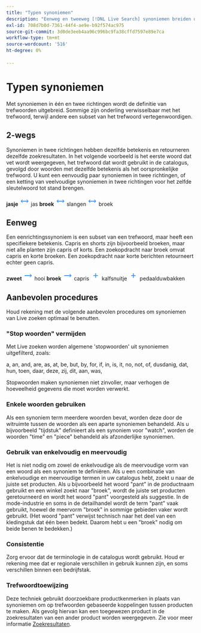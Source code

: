 ```yaml
---
title: "Typen synoniemen"
description: "Eenweg en tweeweg [!DNL Live Search] synoniemen breiden de definitie van trefwoorden uit."
exl-id: 708d7b0d-7361-44f4-ae9e-b92f574ac975
source-git-commit: 3d0de3eeb4aa96c996bc9fa38cffd7597e89e7ca
workflow-type: tm+mt
source-wordcount: '516'
ht-degree: 0%

---
```


# Typen synoniemen

Met synoniemen in één en twee richtingen wordt de definitie van trefwoorden uitgebreid. Sommige zijn onderling verwisselbaar met het trefwoord, terwijl andere een subset van het trefwoord vertegenwoordigen.

## 2-wegs

Synoniemen in twee richtingen hebben dezelfde betekenis en retourneren dezelfde zoekresultaten. In het volgende voorbeeld is het eerste woord dat vet wordt weergegeven, het trefwoord dat wordt gebruikt in de catalogus, gevolgd door woorden met dezelfde betekenis als het oorspronkelijke trefwoord. U kunt een eenvoudig paar synoniemen in twee richtingen, of een ketting van veelvoudige synoniemen in twee richtingen voor het zelfde sleutelwoord tot stand brengen.

**jasje** ![Selector met twee richtingen](assets/btn-two-way.png) jas
**broek** ![Selector met twee richtingen](assets/btn-two-way.png) slangen ![Selector met twee richtingen](assets/btn-two-way.png) broek

## Eenweg

Een eenrichtingssynoniem is een subset van een trefwoord, maar heeft een specifiekere betekenis. Capris en shorts zijn bijvoorbeeld broeken, maar niet alle planten zijn capris of korts. Een zoekopdracht naar broek omvat capris en korte broeken. Een zoekopdracht naar korte berichten retourneert echter geen capris.

**zweet** ![Eenvoudige kiezer](assets/btn-one-way.png) hooi
**broek** ![Eenvoudige kiezer](assets/btn-one-way.png) capris ![Meerdere eenrichtingskiezers](assets/btn-multiple-one-way.png) kalfsnuitje ![Meerdere eenrichtingskiezers](assets/btn-multiple-one-way.png) pedaalduwbakken

## Aanbevolen procedures

Houd rekening met de volgende aanbevolen procedures om synoniemen van Live zoeken optimaal te benutten.

### &quot;Stop woorden&quot; vermijden

Met Live zoeken worden algemene &#39;stopwoorden&#39; uit synoniemen uitgefilterd, zoals:

a, an, and, are, as, at, be, but, by, for, if, in, is, it, no, not, of, dusdanig, dat, hun, toen, daar, deze, zij, dit, aan, was,

Stopwoorden maken synoniemen niet zinvoller, maar verhogen de hoeveelheid gegevens die moet worden verwerkt.

### Enkele woorden gebruiken

Als een synoniem term meerdere woorden bevat, worden deze door de witruimte tussen de woorden als een aparte synoniemen behandeld. Als u bijvoorbeeld &quot;tijdstuk&quot; definieert als een synoniem voor &quot;watch&quot;, worden de woorden &quot;time&quot; en &quot;piece&quot; behandeld als afzonderlijke synoniemen.

### Gebruik van enkelvoudig en meervoudig

Het is niet nodig om zowel de enkelvoudige als de meervoudige vorm van een woord als een synoniem te definiëren. Als u een combinatie van enkelvoudige en meervoudige termen in uw catalogus hebt, zoekt u naar de juiste set producten. Als u bijvoorbeeld het woord &quot;pant&quot; in de productnaam gebruikt en een winkel zoekt naar &quot;broek&quot;, wordt de juiste set producten geretourneerd en wordt het woord &quot;pant&quot; voorgesteld als suggestie. In de mode-industrie en soms in de detailhandel wordt de term &quot;pant&quot; vaak gebruikt, hoewel de meervorm &quot;broek&quot; in sommige gebieden vaker wordt gebruikt. (Het woord &quot;pant&quot; verwijst technisch naar het deel van een kledingstuk dat één been bedekt. Daarom hebt u een &quot;broek&quot; nodig om beide benen te bedekken.)

### Consistentie

Zorg ervoor dat de terminologie in de catalogus wordt gebruikt. Houd er rekening mee dat er regionale verschillen in gebruik kunnen zijn, en soms verschillen binnen een bedrijfstak.

### Trefwoordtoewijzing

Deze techniek gebruikt doorzoekbare productkenmerken in plaats van synoniemen om op trefwoorden gebaseerde koppelingen tussen producten te maken. Als gevolg hiervan kan een toegewezen product in de zoekresultaten van een ander product worden weergegeven. Zie voor meer informatie [Zoekresultaten](https://experienceleague.adobe.com/docs/commerce-admin/catalog/catalog/search/search-results.html).
